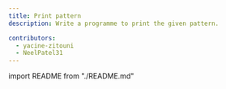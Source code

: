 ```yaml
---
title: Print pattern
description: Write a programme to print the given pattern.

contributors:
  - yacine-zitouni
  - NeelPatel31
---
```


import README from "./README.md"

<README />
